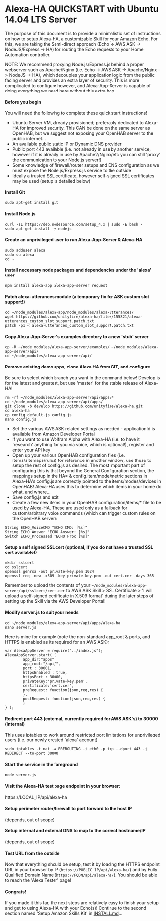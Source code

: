 # Alexa-HA QUICKSTART with Ubuntu 14.04 LTS Server
The purpose of this document is to provide a minimalistic set of instructions on how to setup Alexa-HA, a customizable Skill for your Amazon Echo.  For this, we are taking the Semi-direct approach (Echo -> AWS ASK -> NodeJS/Express -> HA) for routing the Echo requests to your Home Automation controller.

NOTE:  We recommend proxying Node.js/Express.js behind a proper webserver such as Apache/Nginx (i.e. Echo -> AWS ASK -> Apache/Nginx -> NodeJS -> HA), which decouples your application logic from the public facing server and provides an extra layer of security.  This is more complicated to configure however, and Alexa-App-Server is capable of doing everything we need here without this extra hop.

#### Before you begin
You will need the following to complete these quick start instructions!
- Ubuntu Server VM, already provisioned; preferably dedicated to Alexa-HA for improved security.  This CAN be done on the same server as OpenHAB, but we suggest not exposing your OpenHAB server to the public internet...
- An available public static IP or Dynamic DNS provider
- Public port 443 available (i.e. not already in use by another service, however if it is already in use by Apache2/Nginx/etc you can still 'proxy' the communication to your Node.js server!)
- Some knowledge of firewall/router setups and DNS configuration as we must expose the Node.js/Express.js service to the outside
- Ideally a trusted SSL certificate, however self-signed SSL certificates may be used (setup is detailed below)

#### Install Git
```
sudo apt-get install git
````
#### Install Node.js
```
curl -sL https://deb.nodesource.com/setup_4.x | sudo -E bash -
sudo apt-get install -y nodejs
```

#### Create an unprivileged user to run Alexa-App-Server & Alexa-HA
```
sudo adduser alexa
sudo su alexa
cd ~
```

#### Install necessary node packages and dependencies under the 'alexa' user
```
npm install alexa-app alexa-app-server request
```

#### Patch alexa-utterances module (a temporary fix for ASK custom slot support!)
```
cd ~/node_modules/alexa-app/node_modules/alexa-utterances/
wget https://github.com/unityfire/alexa-ha/files/155821/alexa-utterances_custom_slot_support.patch.txt
patch -p1 < alexa-utterances_custom_slot_support.patch.txt
```

#### Copy Alexa-App-Server's examples directory to a new 'stub' server 
```
cp -R ~/node_modules/alexa-app-server/examples/ ~/node_modules/alexa-app-server/api/
cd ~/node_modules/alexa-app-server/api/
```

#### Remove existing demo apps, clone Alexa HA from GIT, and configure
Be sure to select which branch you want in the command below!  Develop is for the latest and greatest, but use 'master' for the stable release of Alexa-HA!
```
rm -rf ~/node_modules/alexa-app-server/api/apps/*
cd ~/node_modules/alexa-app-server/api/apps/
git clone -b develop https://github.com/unityfire/alexa-ha.git
cd alexa-ha
cp config_default.js config.js
nano config.js
```
- Set the various AWS ASK related settings as needed - applicationId is available from Amazon Developer Portal
- If you want to use Wolfram Alpha with Alexa-HA (i.e. to have it 'research' anything for you via voice, which is optional!), register and enter your API key
- Open up your various OpenHAB configuration files (i.e. items/sitemaps/rules) for reference in another window; use these to setup the rest of config.js as desired. The most important part of configuring this is that beyond the General Configuration section, the mappings setup in the HA* & config.item/mode/metric sections in Alexa-HA's config.js are correctly pointed to the items/modes/devices in OpenHAB! Alexa-HA uses this to determine which items in your home do what, and where...
- Save config.js and exit
- Create a few new items in your OpenHAB configuration/items/* file to be used by Alexa-HA. These are used only as a fallback for custom/arbitrary voice commands (which can trigger custom rules on the OpenHAB server):

```
String ECHO_VoiceCMD "ECHO CMD: [%s]"
String ECHO_Answer "ECHO Answer: [%s]"
Switch ECHO_Processed "ECHO Proc [%s]"
```

#### Setup a self signed SSL cert (optional, if you do not have a trusted SSL cert available!)
```
mkdir sslcert
cd sslcert
openssl genrsa -out private-key.pem 1024
openssl req -new -x509 -key private-key.pem -out cert.cer -days 365
```
Remember to upload the contents of your ```~/node_modules/alexa-app-server/api/sslcert/cert.cer``` to AWS ASK Skill > SSL Certificate > 'I will upload a self-signed certificate in X.509 format' during the later steps of setting up the Skill via the AWS Developer Portal!

#### Modify server.js to suit your needs
```
cd ~/node_modules/alexa-app-server/api/apps/alexa-ha
nano server.js
```
Here is mine for example (note the non-standard app_root & ports, and HTTPS is enabled as its required for an AWS ASK):
```
var AlexaAppServer = require("../index.js");
AlexaAppServer.start( {
        app_dir:"apps",
        app_root:"/api/",
        port : 30001,
        httpsEnabled : true,
        httpsPort : 30000,
        privateKey:'private-key.pem',
        certificate:'cert.cer',
        preRequest: function(json,req,res) {
        },
        postRequest: function(json,req,res) {
        }
} );

```

#### Redirect port 443 (external, currently required for AWS ASK's) to 30000 (internal)
This uses iptables to work around restricted port limitations for unprivileged users (i.e. our newly created 'alexa' account)
```
sudo iptables -t nat -A PREROUTING -i eth0 -p tcp --dport 443 -j REDIRECT --to-port 30000
```

#### Start the service in the foreground
```
node server.js
```

#### Visit the Alexa-HA test page endpoint in your browser:
https://LOCAL_IP/api/alexa-ha

#### Setup perimeter router/firewall to port forward to the host IP 
(depends, out of scope)

#### Setup internal and external DNS to map to the correct hostname/IP
(depends, out of scope) 

#### Test URL from the outside
Now that everything should be setup, test it by loading the HTTPS endpoint URL in your browser by IP (``` https://PUBLIC_IP/api/alexa-ha/ ```) and by Fully Qualified Domain Name (``` https://FQDN/api/alexa-ha/ ```).  You should be able to reach the 'Alexa Tester' page!

#### Congrats!
If you made it this far, the next steps are relatively easy to finish your setup and get to using Alexa-HA with your Echo(s)!  Continue to the second section named 'Setup Amazon Skills Kit' in [INSTALL.md]...

[//]: # 

[INSTALL.md]: <https://github.com/unityfire/alexa-ha/blob/master/INSTALL.md>